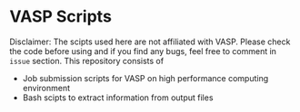 # VASP Scripts
Disclaimer: The scipts used here are not affiliated with VASP. Please check the code before using and if you find any bugs, feel free to comment in `issue` section.
This repository consists of
- Job submission scripts for VASP on high performance computing environment
- Bash scipts to extract information from output files
